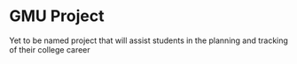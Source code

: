 GMU Project
==========

Yet to be named project that will assist students in the planning and tracking of their college career
